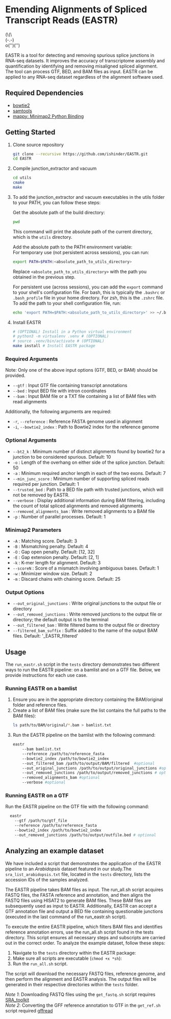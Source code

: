 
# Emending Alignments of Spliced Transcript Reads (EASTR)
\(\\(\\  
\(-.-\)  
o\(''\)(''\)  

EASTR is a tool for detecting and removing spurious splice junctions in RNA-seq datasets. It improves the accuracy of transcriptome assembly and quantification by identifying and removing misaligned spliced alignment. The tool can process GTF, BED, and BAM files as input. EASTR can be applied to any RNA-seq dataset regardless of the alignment software used.


## Required Dependencies
- [bowtie2](https://github.com/BenLangmead/bowtie2)
- [samtools](https://github.com/samtools/samtools)
- [mappy: Minimap2 Python Binding](https://github.com/lh3/minimap2/tree/master/python) 

## Getting Started
1. Clone source repository
	```bash
	git clone --recursive https://github.com/ishinder/EASTR.git
	cd EASTR
	```
2. Compile junction_extractor and vacuum
    ```bash
    cd utils
    cmake
    make
    ```

3. To add the junction_extractor and vacuum executables in the utils folder to your PATH, you can follow these steps:  

    Get the absolute path of the build directory:
    ```bash 
    pwd
    ```
    This command will print the absolute path of the current directory, which is the `utils` directory.

    Add the absolute path to the PATH environment variable:  
    For temporary use (not persistent across sessions), you can run:

    ```bash
    export PATH=$PATH:<absolute_path_to_utils_directory>
    ```

    Replace `<absolute_path_to_utils_directory>` with the path you obtained in the previous step.
 
    For persistent use (across sessions), you can add the `export` command to your shell's configuration file. For bash, this is typically the `.bashrc` or `.bash_profile` file in your home directory. For zsh, this is the `.zshrc` file. To add the path to your shell configuration file, run:

    ```bash
    echo 'export PATH=$PATH:<absolute_path_to_utils_directory>' >> ~/.bashrc
    ```

4. Install EASTR
	```bash
	# (OPTIONAL) Install in a Python virtual environment
	# python3 -m virtualenv .venv # (OPTIONAL)
	# source .venv/bin/activate # (OPTIONAL)
	make install # Install EASTR package
	```

### Required Arguments

Note: Only one of the above input options (GTF, BED, or BAM) should be provided.  
- `--gtf` : Input GTF file containing transcript annotations
- `--bed` : Input BED file with intron coordinates
- `--bam` : Input BAM file or a TXT file containing a list of BAM files with read alignments

  
Additionally, the following arguments are required:
- `-r`, `--reference` : Reference FASTA genome used in alignment
- `-i`, `--bowtie2_index` : Path to Bowtie2 index for the reference genome

### Optional Arguments

- `--bt2_k` : Minimum number of distinct alignments found by bowtie2 for a junction to be considered spurious. Default: 10
- `-o` : Length of the overhang on either side of the splice junction. Default: 50
- `-a` : Minimum required anchor length in each of the two exons. Default: 7
- `--min_junc_score` : Minimum number of supporting spliced reads required per junction. Default: 1
- `--trusted_bed` : Path to a BED file path with trusted junctions, which will not be removed by EASTR.
- `--verbose` : Display additional information during BAM filtering, including the count of total spliced alignments and removed alignments
- `--removed_alignments_bam` : Write removed alignments to a BAM file
- `-p` : Number of parallel processes. Default: 1

### Minimap2 Parameters

- `-A` : Matching score. Default: 3
- `-B` : Mismatching penalty. Default: 4
- `-O` : Gap open penalty. Default: [12, 32]
- `-E` : Gap extension penalty. Default: [2, 1]
- `-k` : K-mer length for alignment. Default: 3
- `--scoreN` : Score of a mismatch involving ambiguous bases. Default: 1
- `-w` : Minimizer window size. Default: 2
- `-m` : Discard chains with chaining score. Default: 25

### Output Options

- `--out_original_junctions` : Write original junctions to the output file or directory
- `--out_removed_junctions` : Write removed junctions to the output file or directory; the default output is to the terminal
- `--out_filtered_bam` : Write filtered bams to the output file or directory
- `--filtered_bam_suffix` : Suffix added to the name of the output BAM files. Default: '_EASTR_filtered'


## Usage

The `run_eastr.sh` script in the `tests` directory demonstrates two different ways to run the EASTR pipeline: on a bamlist and on a GTF file. Below, we provide instructions for each use case.

### Running EASTR on a bamlist
1. Ensure you are in the appropriate directory containing the BAM/original folder and reference files.
2. Create a list of BAM files (make sure the list contains the full paths to the BAM files):
    ```bash
    ls path/to/BAM/original/*.bam > bamlist.txt
    ```
3. Run the EASTR pipeline on the bamlist with the following command:
    ```bash
    eastr 
        --bam bamlist.txt 
        --reference /path/to/reference_fasta 
        --bowtie2_index /path/to/bowtie2_index 
        --out_filtered_bam /path/to/output/BAM/filtered  #optional
        --out_original_junctions /path/to/output/original_junctions #optional
        --out_removed_junctions /path/to/output/removed_junctions # optional 
        --removed_alignments_bam #optional
        --verbose #optional
    ```
### Running EASTR on a GTF
Run the EASTR pipeline on the GTF file with the following command:  
```bash
  eastr 
    --gtf /path/to/gtf_file 
    --reference /path/to/reference_fasta 
    --bowtie2_index /path/to/bowtie2_index 
    --out_removed_junctions /path/to/output/outfile.bed # optional 
```


## Analyzing an example dataset
We have included a script that demonstrates the application of the EASTR pipeline to an *Arabidopsis* dataset featured in our study.The `sra_list_arabidopsis.txt` file, located in the `tests` directory, lists the accession IDs of the samples analyzed.

The EASTR pipeline takes BAM files as input. The run_all.sh script acquires FASTQ files, the FASTA reference and annotation, and then aligns the FASTQ files using HISAT2 to generate BAM files. These BAM files are subsequently used as input to EASTR. Additionally, EASTR can accept a GTF annotation file and output a BED file containing questionable junctions (executed in the last command of the run_eastr.sh script).

To execute the entire EASTR pipeline, which filters BAM files and identifies reference annotation errors, use the run_all.sh script found in the tests directory. This script ensures all necessary steps and subscripts are carried out in the correct order. To analyze the example dataset, follow these steps:

1. Navigate to the `tests` directory within the EASTR package:
2. Make sure all scripts are executable (`chmod +x *sh`):
3. Run the `run_all.sh` script.

The script will download the necessary FASTQ files, reference genome, and then perform the alignment and EASTR analysis. The output files will be generated in their respective directories within the `tests` folder.

*Note 1*: Downloading FASTQ files using the `get_fastq.sh` script requires [SRA_toolkit](https://github.com/ncbi/sra-tools)  
*Note 2*: Converting the GFF reference annotation to GTF in the `get_ref.sh` script required [gffread](https://github.com/gpertea/gffread)

<!-- 
# Citation
To cite EASTR in publications, please use:
[citation] -->
